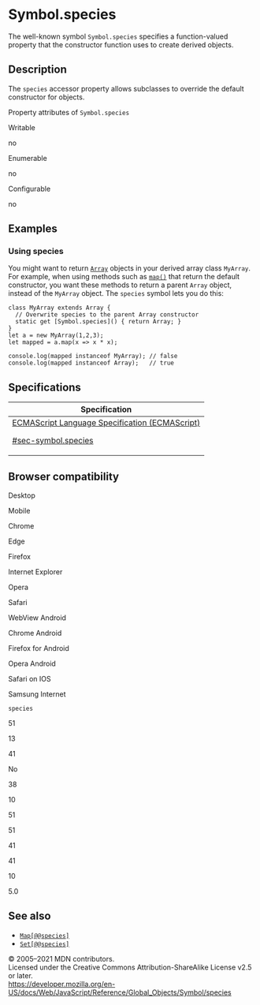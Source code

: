# Symbol.species

The well-known symbol `Symbol.species` specifies a function-valued property that the constructor function uses to create derived objects.

## Description

The `species` accessor property allows subclasses to override the default constructor for objects.

Property attributes of `Symbol.species`

Writable

no

Enumerable

no

Configurable

no

## Examples

### Using species

You might want to return [`Array`](../array) objects in your derived array class `MyArray`. For example, when using methods such as [`map()`](../array/map) that return the default constructor, you want these methods to return a parent `Array` object, instead of the `MyArray` object. The `species` symbol lets you do this:

    class MyArray extends Array {
      // Overwrite species to the parent Array constructor
      static get [Symbol.species]() { return Array; }
    }
    let a = new MyArray(1,2,3);
    let mapped = a.map(x => x * x);

    console.log(mapped instanceof MyArray); // false
    console.log(mapped instanceof Array);   // true

## Specifications

<table><thead><tr class="header"><th>Specification</th></tr></thead><tbody><tr class="odd"><td><a href="https://tc39.es/ecma262/#sec-symbol.species">ECMAScript Language Specification (ECMAScript) 
<br/>


<span class="small">#sec-symbol.species</span></a></td></tr></tbody></table>

## Browser compatibility

Desktop

Mobile

Chrome

Edge

Firefox

Internet Explorer

Opera

Safari

WebView Android

Chrome Android

Firefox for Android

Opera Android

Safari on IOS

Samsung Internet

`species`

51

13

41

No

38

10

51

51

41

41

10

5.0

## See also

-   [`Map[@@species]`](../map/@@species)
-   [`Set[@@species]`](../set/@@species)

© 2005–2021 MDN contributors.  
Licensed under the Creative Commons Attribution-ShareAlike License v2.5 or later.  
<a href="https://developer.mozilla.org/en-US/docs/Web/JavaScript/Reference/Global_Objects/Symbol/species" class="_attribution-link">https://developer.mozilla.org/en-US/docs/Web/JavaScript/Reference/Global_Objects/Symbol/species</a>
